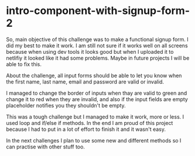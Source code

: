 # intro-component-with-signup-form-2

So, main objective of this challenge was to make a functional signup form.
I did my best to make it work.
I am still not sure if it works well on all screens
because when using dev tools it looks good but when I uploaded it to
netlifiy it looked like it had some problems. Maybe in future
projects I will be able to fix this.

About the challenge, all input forms should be able to let you know
when the first name, last name, email and password are valid or invalid.

I managed to change the border of inputs when thay are valid to green and
change it to red when they are invalid, and also if the input fields are empty
placeholder notifies you they shouldn't be empty.

This was a tough challenge but I managed to make it work, more or less.
I used loop and if/else if methods.
In the end I am proud of this project because I had to put in a lot of effort to finish it and it wasn't easy. 

In the next challenges I plan to use some new and different methods so I can practise with other stuff too.